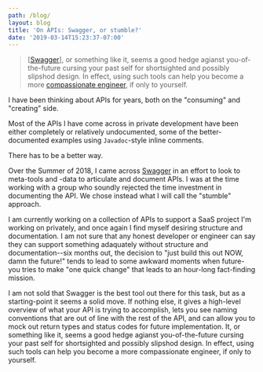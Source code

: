 ```yaml
---
path: /blog/
layout: blog
title: 'On APIs: Swagger, or stumble?'
date: '2019-03-14T15:23:37-07:00'
---
```

> \[[Swagger](https://swagger.io/)\], or something like it, seems a good hedge agianst you-of-the-future cursing your past self for shortsighted and possibly slipshod design. In effect, using such tools can help you become a more [compassionate engineer](/blog/2019-02-08_on-software-engineering), if only to yourself.

I have been thinking about APIs for years, both on the "consuming" and "creating" side.

Most of the APIs I have come across in private development have been either completely or relatively undocumented, some of the better-documented examples using `Javadoc`-style inline comments.

There has to be a better way.

Over the Summer of 2018, I came across [Swagger](https://swagger.io/) in an effort to look to meta-tools and -data to articulate and document APIs. I was at the time working with a group who soundly rejected the time investment in documenting the API. We chose instead what I will call the "stumble" approach.

I am currently working on a collection of APIs to support a SaaS project I'm working on privately, and once again I find myself desiring structure and documentation. I am not sure that any honest developer or engineer can say they can support something adaquately without structure and documentation--six months out, the decision to "just build this out NOW, damn the future!" tends to lead to some awkward moments when future-you tries to make "one quick change" that leads to an hour-long fact-finding mission.

I am not sold that Swagger is the best tool out there for this task, but as a starting-point it seems a solid move. If nothing else, it gives a high-level overview of what your API is trying to accomplish, lets you see naming conventions that are out of line with the rest of the API, and can allow you to mock out return types and status codes for future implementation. It, or something like it, seems a good hedge agianst you-of-the-future cursing your past self for shortsighted and possibly slipshod design. In effect, using such tools can help you become a more compassionate engineer, if only to yourself.
